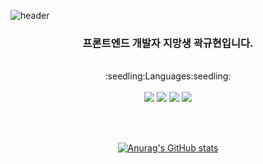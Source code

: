 ![header](https://capsule-render.vercel.app/api?type=waving&text=kkh9960&color=auto&height=160)

<div align=center>
	<h3>프론트엔드 개발자 지망생 곽규현입니다.</h3>
	<br>
	<div>:seedling:Languages:seedling:</div>  
	<br>

  <img src="https://img.shields.io/badge/JavaScript-F7DF1E?style=flat&logo=JavaScript&logoColor=white" />
  <img src="https://img.shields.io/badge/HTML5-E34F26?style=flat&logo=HTML5&logoColor=white" />
  <img src="https://img.shields.io/badge/CSS3-1572B6?style=flat&logo=CSS3&logoColor=white" />
	<img src="https://img.shields.io/badge/React-61DAFB?style=flat&logo=React&logoColor=white" />
  
  <br><br>

[![Anurag's GitHub stats](https://github-readme-stats.vercel.app/api?username=kkh9960)](https://github.com/anuraghazra/github-readme-stats)
